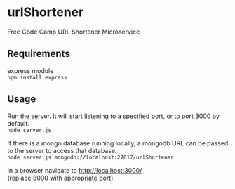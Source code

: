 # urlShortener
Free Code Camp URL Shortener Microservice

## Requirements
express module  
`npm install express`

## Usage
Run the server. It will start listening to a specified port, or to port 3000 by
default.  
`node server.js`  

If there is a mongo database running locally, a mongodb URL can be passed to the
server to access that database.  
`node server.js mongodb://localhost:27017/urlShortener`  


In a browser navigate to [http://localhost:3000/](http://localhost:3000/)  
(replace 3000 with appropriate port).  
